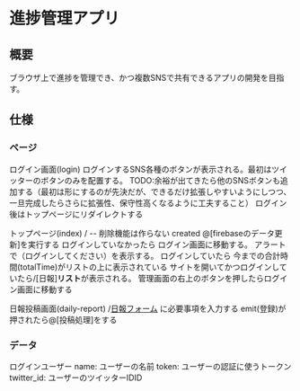 # 進捗管理アプリ

## 概要

ブラウザ上で進捗を管理でき、かつ複数SNSで共有できるアプリの開発を目指す。

## 仕様

### ページ

ログイン画面(login)
    ログインするSNS各種のボタンが表示される。最初はツイッターのボタンのみを配置する。
    TODO:余裕が出てきたら他のSNSボタンも追加する（最初は形にするのが先決だが、できるだけ拡張しやすいようにしつつ、一旦完成したらさらに拡張性、保守性高くなるように工夫すること）
    ログイン後はトップページにリダイレクトする

トップページ(index)
    / -- 削除機能は作らない
    created
        @[firebaseのデータ更新]を実行する
    ログインしていなかったら
        ログイン画面に移動する。
        アラートで（ログインしてください）を表示する。
    ログインしていたら
        今までの合計時間(totalTime)がリストの上に表示されている
        サイトを開いてかつログインしていたら/[日報]**リスト**が表示される。
        管理画面の右上のボタンを押したらログイン画面に移動する

日報投稿画面(daily-report)
    /[日報フォーム](テキスト＝登録) に必要事項を入力する
    emit(登録)が押されたら@[投稿処理]をする

### データ

ログインユーザー
    name: ユーザーの名前
    token: ユーザーの認証に使うトークン
    twitter_id: ユーザーのツイッターIDID
